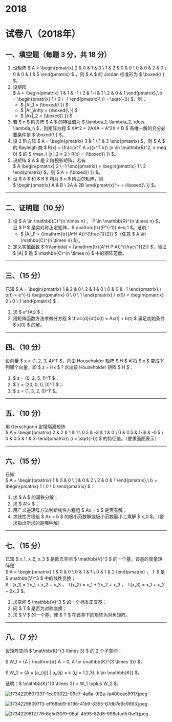 # 2018

# 试卷八（2018年）
## 一、填空题（每题 3 分，共 18 分）
1. 设矩阵 $ A = 
\begin{pmatrix}
2 & 0 & 1 & 3 \\
1 & 2 & 0 & 0 \\
0 & 0 & 2 & 0 \\
0 & 0 & 1 & 5 
\end{pmatrix} $ ，则 $ A $ 的 Jordan 标准形为 $  \boxed{\ } $。
2. 设矩阵   
$ A = 
\begin{pmatrix}
1 & 1 & -1 \\
2 & 1-i & 1 \\
2 & 0 & 1
\end{pmatrix},\ 
x = 
\begin{pmatrix}
1 \\
0 \\
-1 
\end{pmatrix}\ 
(i = \sqrt{-1}) $，则：
    - $ \|A\|_1 = (\boxed{\ }) $
    - $ \|A\|_\infty = (\boxed{\ }) $
    - $ \|Ax\|_2 = (\boxed{\ }) $
3. 若 $ n $ 阶方阵 $ A $ 的特征值为 $ \lambda_1, \lambda_2, \dots, \lambda_n $，则矩阵方程 $ XA^2 + 2AXA + A^2X = D $ 有唯一解的充分必要条件是 $  \boxed{\ } $。
4. 设 2 阶方阵 $ A = 
\begin{pmatrix}
3 & 1 \\
1 & 3 
\end{pmatrix} $，则 $ A $ 的 Rayleigh 商 $ R(x) = \frac{x^T A x}{x^T x}\ (x \in \mathbb{R}^2, x \neq 0) $ 的 $ \max_{ \|x\|_2 = 2 } R(x) = (\boxed{\ }) $。
5. 设矩阵 $ A $ 是 2 阶投影矩阵，若有   
$ A 
\begin{pmatrix}
2 \\
-1
\end{pmatrix} = 
\begin{pmatrix}
1 \\
2
\end{pmatrix} $，则 $ A = (\boxed{\ }) $。
6. 设 $ A $ 和 $ B $ 均为 $ n $ 阶西尔矩阵，则  
$ \begin{pmatrix}
A & B \\
2A & 2B 
\end{pmatrix}^+ = (\boxed{\ }) $。

---

## 二、证明题（10 分）
1. 设 $ A \in \mathbb{C}^{n \times n} $，$ P \in \mathbb{R}^{n \times n} $，且 $ P $ 是实对称正定矩阵，$ \mathrm{tr}(P^{-1}) \leq 1 $。证明：
    - $ \|A\|_F = (\mathrm{tr}(A^H A))^{\frac{1}{2}} $（任意 $ A \in \mathbb{C}^{n \times n} $）。
2. 定义实值函数 $ f(\lambda) = (\mathrm{tr}(A^H P A))^{\frac{1}{2}} $，验证 $ \|A\| $ 是 $ \mathbb{C}^{n \times n} $ 中的矩阵范数。

---

## 三、（15 分）
已知 $ A = 
\begin{pmatrix}
1 & 2 & 0 \\
2 & 1 & 0 \\
0 & 0 & -1
\end{pmatrix},\ 
b(t) = e^{-t} 
\begin{pmatrix}
0 \\
0 \\
1
\end{pmatrix},\ 
x(0) = 
\begin{pmatrix}
0 \\
0 \\
1
\end{pmatrix} $：

1. 求 $ e^{At} $；
2. 用矩阵函数方法求微分方程 $ \frac{d}{dt}x(t) = Ax(t) + b(t) $ 满足初始条件 $ x(0) $ 的解。

---

## 四、（10 分）
设向量 $ x = (1, 2, 3, 4)^T $，向由 Householder 矩阵 $ H $ 可将 $ x $ 变成下列哪个向量，即 $ z = Hx $？求出该 Householder 矩阵 $ H $：

1. $ z = (0, 2, 5, 1)^T $；
2. $ z = (20, 0, 0, 0)^T $；
3. $ z = (1, 3, 2, 0)^T $。

---

## 五、（10 分）
用 Gerschgorin 定理隔离矩阵   
$ A = 
\begin{pmatrix}
2 & 2 & 1 & 1 \\
0.5 & -3 & 1 & 0 \\
0 & 0.5 & 1-3i & -0.5 \\
0 & 0.5 & 1 & 3i 
\end{pmatrix}\ 
(i = \sqrt{-1}) $ 的特征值。（要求画图表示）

---

## 六、（15 分）
已知   
$ A = 
\begin{pmatrix}
1 & 0 & 0 \\
1 & 0 & 2 \\
2 & 0 & 1
\end{pmatrix},\ 
b = 
\begin{pmatrix}
1 \\
0 \\
0
\end{pmatrix} $：

1. 求 $ A $ 的满秩分解；
2. 求 $ A^+ $；
3. 用广义逆矩阵方法判断线性方程组 $ Ax = b $ 是否有解；
4. 求线性方程组 $ Ax = b $ 的极小范数解或极小范数最小二乘解 $ x_0 $。（要求指出所求的是哪种解）

---

## 七、（15 分）
已知 $ x_1, x_2, x_3 $ 是欧氏空间 $ \mathbb{V}^3 $ 的一个基，该基的度量矩阵是   
$ A = 
\begin{pmatrix}
1 & 0 & 0 \\
0 & 1 & 1 \\
0 & 1 & 2
\end{pmatrix} $，$ T $ 是 $ \mathbb{V}^3 $ 中的线性变换：  
$ T(x_1) = 2x_1 + x_2 + x_3 $，$ T(x_2) = x_1 + 2x_2 + x_3 $，$ T(x_3) = x_1 + x_2 + 2x_3 $。

1. 求空间 $ \mathbb{V}^3 $ 的一个标准正交基；
2. 问 $ T $ 是否为对称变换；
3. 求 $ V $ 的一个基，使 $ T $ 在该基下的矩阵为对角矩阵。

---

## 八、（7 分）
设矩阵空间 $ \mathbb{K}^{3 \times 3} $ 的 2 个子空间：

$ W_1 = \{A | \mathrm{tr} A = 0, A \in \mathbb{K}^{3 \times 3}\} $，

$ W_2 = \{A = (a_{ij}) | a_{ij} = k (i,j = 1,2,3), k \in \mathbb{K}\} $。

证明：$ \mathbb{K}^{3 \times 3} = W_1 \oplus W_2 $。

![1734229607337-1ce00022-09e7-4a6a-9f2a-fa400eac8917.jpeg](./img/b8xumk2SeRrs1jZ0/1734229607337-1ce00022-09e7-4a6a-9f2a-fa400eac8917-014726.jpeg)

![1734229609713-eff68bb9-8196-41b9-8355-67db7e9c9863.jpeg](./img/b8xumk2SeRrs1jZ0/1734229609713-eff68bb9-8196-41b9-8355-67db7e9c9863-452542.jpeg)

![1734229612776-6d5d30f9-06af-4593-82d8-998cfad57be9.jpeg](./img/b8xumk2SeRrs1jZ0/1734229612776-6d5d30f9-06af-4593-82d8-998cfad57be9-770735.jpeg)
